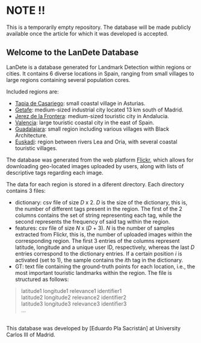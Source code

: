 # NOTE :bangbang:
This is a temporarily empty repository. The database will be made publicly available once the article for which it was developed is accepted.

## Welcome to the LanDete Database
LanDete is a database generated for Landmark Detection within regions or cities. It contains 6 diverse locations in Spain, ranging from small villages to large regions containing several population cores.

Included regions are:
* [Tapia de Casariego]\: small coastal village in Asturias.
* [Getafe]\: medium-sized industrial city located 13 km south of Madrid.
* [Jerez de la Frontera]\: medium-sized touristic city in Andalucia.
* [Valencia]\: large touristic coastal city in the east of Spain.
* [Guadalajara]\: small region including various villages with Black Architecture.
* [Euskadi]\: region between rivers Lea and Oria, with several coastal touristic villages.

[Tapia de Casariego]: https://en.wikipedia.org/wiki/Tapia_de_Casariego
[Getafe]: https://en.wikipedia.org/wiki/Getafe
[Jerez de la Frontera]: https://en.wikipedia.org/wiki/Jerez_de_la_Frontera
[Valencia]: https://en.wikipedia.org/wiki/Valencia
[Guadalajara]: https://www.recordrentacar.com/blog/en/road-trip-through-the-black-villages-of-guadalajara/
[Euskadi]: https://en.wikipedia.org/wiki/Oria_(river)

The database was generated from the web platform [Flickr], which allows for downloading geo-located images uploaded by users, along with lists of descriptive tags regarding each image.

[Flickr]: https://www.flickr.com/

The data for each region is stored in a diferent directory. Each directory contains 3 files:
* dictionary: csv file of size *_D_* x 2. *_D_* is the size of the dictionary, this is, the number of different tags present in the region. The first of the 2 columns contains the set of string representing each tag, while the second represents the frequency of said tag within the region.
* features: csv file of size *_N_* x (*_D_* + 3). *_N_* is the number of samples extracted from Flickr, this is, the number of uploaded images within the corresponding region. The first 3 entries of the columns represent latitude, longitude and a unique user ID, respectively, whereas the last *_D_* entries correspond to the dictionary entries. If a certain position *i* is activated (set to 1), the sample contains the *i*th tag in the dictionary.
* GT: text file containing the ground-truth points for each location, i.e., the most important touristic landmarks within the region. The file is structured as follows:<br/>
> latitude1 longitude1 relevance1 identifier1<br/>
> latitude2 longitude2 relevance2 identifier2<br/>
> latitude3 longitude3 relevance3 identifier3<br/>
> ...
<br/>
This database was developed by [Eduardo Pla Sacristán] at University Carlos III of Madrid.

[Eduardo Pla Sacristán]: https://orcid.org/0000-0001-5764-880X
